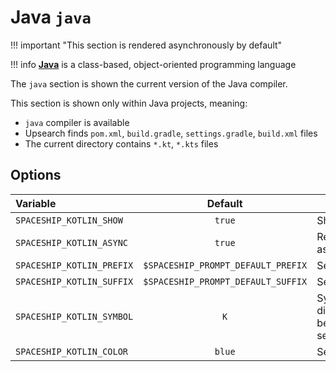# Java `java`

!!! important "This section is rendered asynchronously by default"

!!! info
    [**Java**](https://www.java.com) is a class-based, object-oriented programming language

The `java` section is shown the current version of the Java compiler.

This section is shown only within Java projects, meaning:

* `java` compiler is available
* Upsearch finds `pom.xml`, `build.gradle`, `settings.gradle`, `build.xml` files
* The current directory contains `*.kt`, `*.kts` files

## Options

| Variable                         | Default                            | Meaning                             |
| :------------------------------- | :--------------------------------: | ----------------------------------- |
| `SPACESHIP_KOTLIN_SHOW`            | `true`                             | Show section                        |
| `SPACESHIP_KOTLIN_ASYNC`           | `true`                             | Render section asynchronously       |
| `SPACESHIP_KOTLIN_PREFIX`          | `$SPACESHIP_PROMPT_DEFAULT_PREFIX` | Section's prefix                    |
| `SPACESHIP_KOTLIN_SUFFIX`          | `$SPACESHIP_PROMPT_DEFAULT_SUFFIX` | Section's suffix                    |
| `SPACESHIP_KOTLIN_SYMBOL`          | `K`                                | Symbol displayed before the section |
| `SPACESHIP_KOTLIN_COLOR`           | `blue`                             | Section's color                     |
